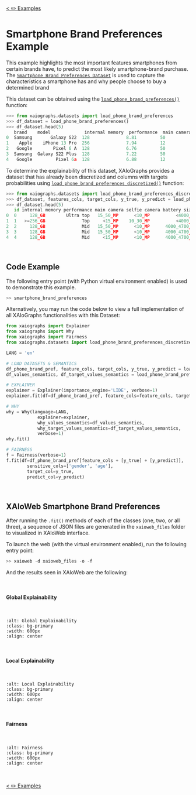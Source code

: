 [< ✏️ Examples](examples/examples)

# Smartphone Brand Preferences Example


This example highlights the most important features smartphones from certain brands have, to predict the most likely smartphone-brand purchase. The [`Smartphone Brand Preferences Dataset`](../user_guide/datasets.md#smartphone-brand-preferences) is used to capture the characteristics a smartphone has and
why people choose to buy a determined brand

This dataset can be obtained using the [`load_phone_brand_preferences()`](../api_reference/datasets.md#xaiographs.datasets.load_phone_brand_preferences) 
function:

```python
>>> from xaiographs.datasets import load_phone_brand_preferences
>>> df_dataset = load_phone_brand_preferences()
>>> df_dataset.head(5)
   brand    model             internal memory  performance  main camera  selfie camera  battery size  screen size  weight  price release date  age gender  occupation   
0  Samsung       Galaxy S22  128              8.81         50           10             3700          6.1          167     528    25/02/2022   38   Female  Data analyst
1    Apple    iPhone 13 Pro  256              7.94         12           12             3065          6.1          204     999    24/09/2021   38   Female  Data analyst
2   Google        Pixel 6 A  128              6.76         50            8             4614          6.4          207     499    28/10/2021   31   Female         sales
3  Samsung  Galaxy S22 Plus  128              7.22         50           10             4500          6.6          195     899    25/02/2022   31   Female         sales
4   Google         Pixel 6a  128              6.88         12            8             4410          6.1          178     449    21/07/2021   27   Female   Team leader

```

To determine the explainability of this dataset, XAIoGraphs provides a dataset that has already been discretized and 
columns with targets probabilities using 
[`load_phone_brand_preferences_discretized()`](../api_reference/datasets.md#xaiographs.datasets.load_education_performance_discretized) function:


```python
>>> from xaiographs.datasets import load_phone_brand_preferences_discretized
>>> df_dataset, features_cols, target_cols, y_true, y_predict = load_phone_brand_preferences_discretized()
>>> df_dataset.head(5)
   id internal memory performance main camera selfie camera battery size   screen size     weight     price            age          gender  occupation      y_true   y_predict  Apple  Google  Motorola  Samsung  Xiaomi
0  0     128_GB        Ultra top   15_50_MP      <10_MP          <4000_mAh     <6.4_inches     <190_g  450_700_dollars  35_45_years  Female      Technology  Samsung    Apple   1      0       0         0        0     
1  1   >=256_GB              Top     <15_MP    10_30_MP          <4000_mAh     <6.4_inches  190_205_g     >700_dollars  35_45_years  Female      Technology    Apple    Apple   1      0       0         0        0     
2  2     128_GB              Mid   15_50_MP      <10_MP      4000_4700_mAh     <6.4_inches     >205_g  450_700_dollars  25_35_years  Female        Business   Google   Google   0      1       0         0        0     
3  3     128_GB              Mid   15_50_MP      <10_MP      4000_4700_mAh  6.4_6.6_inches  190_205_g     >700_dollars  25_35_years  Female        Business  Samsung  Samsung   0      0       0         1        0     
4  4     128_GB              Mid     <15_MP      <10_MP      4000_4700_mAh     <6.4_inches     <190_g  200_450_dollars  25_35_years  Female  Administration   Google   Google   0      1       0         0        0     

```


&nbsp;
## Code Example

The following entry point (with Python virtual environment enabled) is used to demonstrate this example.

```python
>> smartphone_brand_preferences
```

Alternatively, you may run the code below to view a full implementation of all XAIoGraphs functionalities with this Dataset:

```python
from xaiographs import Explainer
from xaiographs import Why
from xaiographs import Fairness
from xaiographs.datasets import load_phone_brand_preferences_discretized, load_phone_brand_preferences_why

LANG = 'en'

# LOAD DATASETS & SEMANTICS
df_phone_brand_pref, feature_cols, target_cols, y_true, y_predict = load_phone_brand_preferences_discretized()
df_values_semantics, df_target_values_semantics = load_phone_brand_preferences_why(language=LANG)

# EXPLAINER
explainer = Explainer(importance_engine='LIDE', verbose=1)
explainer.fit(df=df_phone_brand_pref, feature_cols=feature_cols, target_cols=target_cols)

# WHY
why = Why(language=LANG,
            explainer=explainer,
            why_values_semantics=df_values_semantics,
            why_target_values_semantics=df_target_values_semantics,
            verbose=1)
why.fit()

# FAIRNESS
f = Fairness(verbose=1)
f.fit(df=df_phone_brand_pref[feature_cols + [y_true] + [y_predict]],
        sensitive_cols=['gender', 'age'],
        target_col=y_true,
        predict_col=y_predict)
```

&nbsp;
## XAIoWeb Smartphone Brand Preferences

After running the `.fit()` methods of each of the classes (one, two, or all three), a sequence of JSON files are 
generated in the `xaioweb_files` folder to visualized in XAIoWeb interface.


To launch the web (with the virtual environment enabled), run the following entry point:

```python
>> xaioweb -d xaioweb_files -o -f
```

And the results seen in XAIoWeb are the following:

&nbsp;
#### Global Explainability
&nbsp;
```{image} ../../imgs/smartphone_brand_preferences_example/XaioWeb_Global_Explainability.png
:alt: Global Explainability
:class: bg-primary
:width: 600px
:align: center
```

&nbsp;
#### Local Explainability
&nbsp;
```{image} ../../imgs/smartphone_brand_preferences_example/XaioWeb_Local_Explainability.png
:alt: Local Explainability
:class: bg-primary
:width: 600px
:align: center
```

&nbsp;
#### Fairness
&nbsp;
```{image} ../../imgs/smartphone_brand_preferences_example/XaioWeb_Fairness.png
:alt: Fairness
:class: bg-primary
:width: 600px
:align: center
```
&nbsp;


[< ✏️ Examples](examples/examples)